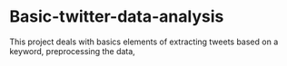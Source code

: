 # Basic-twitter-data-analysis
This project deals with basics elements of extracting tweets based on a keyword, preprocessing the data, 
